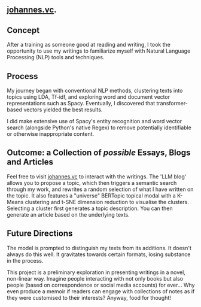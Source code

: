 ## [johannes.vc](https://johannes.vc).

## Concept

After a training as someone good at reading and writing, I took the opportunity to use my writings to familiarize myself with Natural Language Processing (NLP) tools and techniques.

## Process

My journey began with conventional NLP methods, clustering texts into topics using LDA, Tf-idf, and exploring word and document vector representations such as Spacy. Eventually, I discovered that transformer-based vectors yielded the best results.

I did make extensive use of Spacy's entity recognition and word vector search (alongside Python's native Regex) to remove potentially identifiable or otherwise inappropriate content.

## Outcome: a Collection of *possible* Essays, Blogs and Articles

Feel free to visit [johannes.vc](https://johannes.vc) to interact with the writings. The 'LLM blog' allows you to propose a topic, which then triggers a semantic search through my work, and rewrites a random selection of what I have written on the topic. It also features a "universe" BERTopic topical modal with a K-Means clustering and t-SNE dimension reduction to visualise the clusters. Selecting a cluster first generates a topic description. You can then generate an article based on the underlying texts. 

## Future Directions

The model is prompted to distinguish my texts from its additions. It doesn't always do this well. It gravitates towards certain formats, losing substance in the process.

This project is a preliminary exploration in presenting writings in a novel, non-linear way. Imagine people interacting with not only books but also people (based on correspondence or social media accounts) for ever... Why even produce a memoir if readers can engage with collections of notes as if they were customised to their interests? Anyway, food for thought!